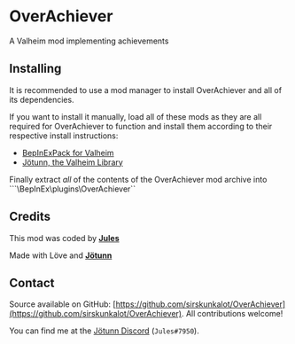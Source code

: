 # OverAchiever

A Valheim mod implementing achievements

## Installing

It is recommended to use a mod manager to install OverAchiever and all of its dependencies.

If you want to install it manually, load all of these mods as they are all required for OverAchiever to function and install them according to their respective install instructions:

* [BepInExPack for Valheim](https://valheim.thunderstore.io/package/denikson/BepInExPack_Valheim)
* [Jötunn, the Valheim Library](https://valheim.thunderstore.io/package/ValheimModding/Jotunn)

Finally extract *all* of the contents of the OverAchiever mod archive into ```<Valheim>\BepInEx\plugins\OverAchiever``

## Credits

This mod was coded by __[Jules](https://github.com/sirskunkalot)__

Made with Löve and __[Jötunn](https://github.com/Valheim-Modding/Jotunn)__

## Contact

Source available on GitHub: [https://github.com/sirskunkalot/OverAchiever](https://github.com/sirskunkalot/OverAchiever)﻿. All contributions welcome!

You can find me at the [Jötunn Discord](https://discord.gg/DdUt6g7gyA) (```Jules#7950```).